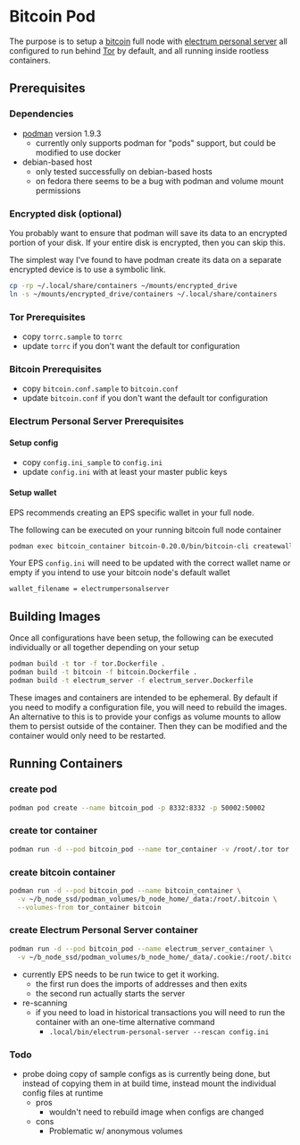 # Bitcoin Pod

The purpose is to setup a [bitcoin](https://github.com/bitcoin/bitcoin) full node with [electrum personal server](https://github.com/chris-belcher/electrum-personal-server) all configured to run behind [Tor](https://www.torproject.org/) by default, and all running inside rootless containers.

## Prerequisites

### Dependencies

* [podman](https://podman.io/getting-started/installation.html) version 1.9.3
  * currently only supports podman for "pods" support, but could be modified to use docker
* debian-based host
  * only tested successfully on debian-based hosts
  * on fedora there seems to be a bug with podman and volume mount permissions

### Encrypted disk (optional)

You probably want to ensure that podman will save its data to an encrypted portion of your disk.  If your entire disk is encrypted, then you can skip this.

The simplest way I've found to have podman create its data on a separate encrypted device is to use a symbolic link.

```sh
cp -rp ~/.local/share/containers ~/mounts/encrypted_drive
ln -s ~/mounts/encrypted_drive/containers ~/.local/share/containers
```

### Tor Prerequisites

* copy `torrc.sample` to `torrc`
* update `torrc` if you don't want the default tor configuration

### Bitcoin Prerequisites

* copy `bitcoin.conf.sample` to `bitcoin.conf`
* update `bitcoin.conf` if you don't want the default tor configuration

### Electrum Personal Server Prerequisites

#### Setup config

* copy `config.ini_sample` to `config.ini`
* update `config.ini` with at least your master public keys

#### Setup wallet

EPS recommends creating an EPS specific wallet in your full node.

The following can be executed on your running bitcoin full node container

```sh
podman exec bitcoin_container bitcoin-0.20.0/bin/bitcoin-cli createwallet electrumpersonalserver true
```

Your EPS `config.ini` will need to be updated with the correct wallet name or empty if you intend to use your bitcoin node's default wallet

```properties
wallet_filename = electrumpersonalserver
```

## Building Images

Once all configurations have been setup, the following can be executed individually or all together depending on your setup

```sh
podman build -t tor -f tor.Dockerfile .
podman build -t bitcoin -f bitcoin.Dockerfile .
podman build -t electrum_server -f electrum_server.Dockerfile
```

These images and containers are intended to be ephemeral.  By default if you need to modify a configuration file, you will need to rebuild the images.  An alternative to this is to provide your configs as volume mounts to allow them to persist outside of the container.  Then they can be modified and the container would only need to be restarted.

## Running Containers

### create pod

```sh
podman pod create --name bitcoin_pod -p 8332:8332 -p 50002:50002
```

### create tor container

```sh
podman run -d --pod bitcoin_pod --name tor_container -v /root/.tor tor
```

### create bitcoin container

```sh
podman run -d --pod bitcoin_pod --name bitcoin_container \
  -v ~/b_node_ssd/podman_volumes/b_node_home/_data:/root/.bitcoin \
  --volumes-from tor_container bitcoin
```

### create Electrum Personal Server container

```sh
podman run -d --pod bitcoin_pod --name electrum_server_container \
  -v ~/b_node_ssd/podman_volumes/b_node_home/_data/.cookie:/root/.bitcoin/.cookie electrum_server
```

* currently EPS needs to be run twice to get it working.
  * the first run does the imports of addresses and then exits
  * the second run actually starts the server
* re-scanning
  * if you need to load in historical transactions you will need to run the container with an one-time alternative command
    * `.local/bin/electrum-personal-server --rescan config.ini`

### Todo

* probe doing copy of sample configs as is currently being done, but instead of copying them in at build time, instead mount the individual config files at runtime
  * pros
    * wouldn't need to rebuild image when configs are changed
  * cons
    * Problematic w/ anonymous volumes

